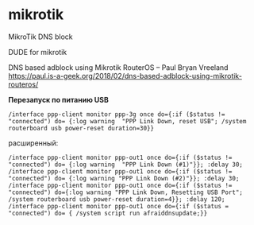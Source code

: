 mikrotik
========

MikroTik DNS block

DUDE for mikrotik

DNS based adblock using Mikrotik RouterOS – Paul Bryan Vreeland 
https://paul.is-a-geek.org/2018/02/dns-based-adblock-using-mikrotik-routeros/

**Перезапуск по питанию USB**
```
/interface ppp-client monitor ppp-3g once do={:if ($status != "connected") do= {:log warning  "PPP Link Down, reset USB"; /system routerboard usb power-reset duration=30}}
```

расширенный:

`/interface ppp-client monitor ppp-out1 once do={:if ($status != "connected") do= {:log warning  "PPP Link Down (#1)"}}; :delay 30;  /interface ppp-client monitor ppp-out1 once do={:if ($status != "connected") do= {:log warning "PPP Link Down (#2)"}}; :delay 30; /interface ppp-client monitor ppp-out1 once do={:if ($status != "connected") do={:log warning "PPP Link Down, Resetting USB Port"; /system routerboard usb power-reset duration=4}}; :delay 120; /interface ppp-client monitor ppp-out1 once do={:if ($status = "connected") do= { /system script run afraiddnsupdate;}}`
